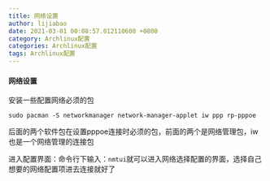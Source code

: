 ```yaml
---
title: 网络设置
author: lijiabao
date: 2021-03-01 00:08:57.012110600 +0800
category: Archlinux配置
categories: Archlinux配置
tags: Archlinux配置
---
```


#### 网络设置

安装一些配置网络必须的包

`sudo pacman -S networkmanager network-manager-applet iw ppp rp-pppoe`

后面的两个软件包在设置pppoe连接时必须的包，前面的两个是网络管理包，iw也是一个网络管理的连接包

进入配置界面：命令行下输入：`nmtui`就可以进入网络选择配置的界面，选择自己想要的网络配置项进去连接就好了